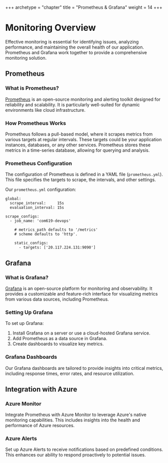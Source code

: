 +++
archetype = "chapter"
title = "Prometheus & Grafana"
weight = 14
+++
# Monitoring Overview

Effective monitoring is essential for identifying issues, analyzing performance, and maintaining the overall health of our application. Prometheus and Grafana work together to provide a comprehensive monitoring solution.

## Prometheus

### What is Prometheus?

[Prometheus](https://prometheus.io/) is an open-source monitoring and alerting toolkit designed for reliability and scalability. It is particularly well-suited for dynamic environments like cloud infrastructure.

### How Prometheus Works

Prometheus follows a pull-based model, where it scrapes metrics from various targets at regular intervals. These targets could be your application instances, databases, or any other services. Prometheus stores these metrics in a time-series database, allowing for querying and analysis.

### Prometheus Configuration

The configuration of Prometheus is defined in a YAML file (`prometheus.yml`). This file specifies the targets to scrape, the intervals, and other settings.

Our `prometheus.yml` configuration:

```
global:
  scrape_interval:     15s
  evaluation_interval: 15s

scrape_configs:
  - job_name: 'com619-devops'
    
    # metrics_path defaults to '/metrics'
    # scheme defaults to 'http'.

    static_configs:
      - targets: ['20.117.224.131:9090'] 
```

## Grafana

### What is Grafana?

[Grafana](https://grafana.com/) is an open-source platform for monitoring and observability. It provides a customizable and feature-rich interface for visualizing metrics from various data sources, including Prometheus.

### Setting Up Grafana

To set up Grafana:

1. Install Grafana on a server or use a cloud-hosted Grafana service.
2. Add Prometheus as a data source in Grafana.
3. Create dashboards to visualize key metrics.

### Grafana Dashboards

Our Grafana dashboards are tailored to provide insights into critical metrics, including response times, error rates, and resource utilization.

## Integration with Azure

### Azure Monitor

Integrate Prometheus with Azure Monitor to leverage Azure's native monitoring capabilities. This includes insights into the health and performance of Azure resources.

### Azure Alerts

Set up Azure Alerts to receive notifications based on predefined conditions. This enhances our ability to respond proactively to potential issues.
